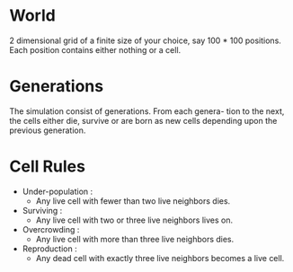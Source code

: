 # World
2 dimensional grid of a finite size of your choice, say 100 * 100 positions.  
Each position contains either nothing or a cell.

# Generations
The simulation consist of generations. From each genera- tion to the next, the cells either die, survive or are born as new cells depending upon the previous generation.

# Cell Rules
- Under-population :
  - Any live cell with fewer than two live neighbors dies.
- Surviving :
  - Any live cell with two or three live neighbors lives on.
- Overcrowding :
  - Any live cell with more than three live neighbors dies.
- Reproduction :
  - Any dead cell with exactly three live neighbors becomes a live cell.

